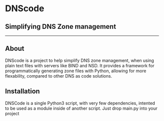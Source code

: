 # DNScode
## Simplifying DNS Zone management

---

## About

DNScode is a project to help simplify DNS zone management, when using plain text files with servers like BIND and NSD. It provides a framework for programmatically generating zone
files with Python, allowing for more flexability, compared to other DNS as code solutions.

## Installation

DNSCode is a single Python3 script, with very few dependencies, intented to be used as a module inside of another script. Just drop main.py into your project 
